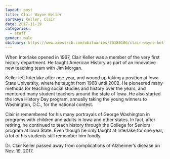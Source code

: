 ```yaml
---
layout: post
title: Clair Wayne Keller
sortKey: Keller, Clair
date: 2017-11-19
categories:
  - staff
gender: male
obituary: https://www.amestrib.com/obituaries/20180106/clair-wayne-keller
---
```

When Interlake opened in 1967, Clair Keller was a member of the very first history department. He taught American History as part of an innovative new teaching team with Jim Morgan. 

Keller left Interlake after one year, and wound up taking a position at Iowa State University, where he taught from 1968 until 2002. He pioneered many methods for teaching social studies and history over the years, and mentored many student teachers around the state of Iowa. He also started the Iowa History Day program, annually taking the young winners to Washington, D.C., for the national contest.

Clair is remembered for his many portrayals of George Washington in programs with children and adults in Iowa and other states. In fact, after retiring, he continued to teach history through the College for Seniors program at Iowa State. Even though he only taught at Interlake for one year, a lot of his students still remember him fondly.

Dr. Clair Keller passed away from complications of Alzheimer’s disease on Nov. 19, 2017.